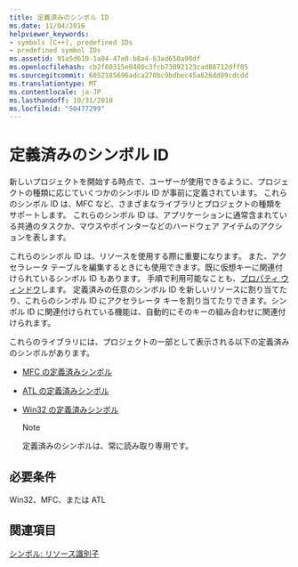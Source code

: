 ```yaml
---
title: 定義済みのシンボル ID
ms.date: 11/04/2016
helpviewer_keywords:
- symbols [C++], predefined IDs
- predefined symbol IDs
ms.assetid: 91a5d610-1a04-47e8-b8a4-63ad650a90df
ms.openlocfilehash: cb2f80315e0480c3fcb73092123cad88712dff05
ms.sourcegitcommit: 6052185696adca270bc9bdbec45a626dd89cdcdd
ms.translationtype: MT
ms.contentlocale: ja-JP
ms.lasthandoff: 10/31/2018
ms.locfileid: "50477299"
---
```

# <a name="predefined-symbol-ids"></a>定義済みのシンボル ID

新しいプロジェクトを開始する時点で、ユーザーが使用できるように、プロジェクトの種類に応じていくつかのシンボル ID が事前に定義されています。 これらのシンボル ID は、MFC など、さまざまなライブラリとプロジェクトの種類をサポートします。 これらのシンボル ID は、アプリケーションに通常含まれている共通のタスクか、マウスやポインターなどのハードウェア アイテムのアクションを表します。

これらのシンボル ID は、リソースを使用する際に重要になります。 また、アクセラレータ テーブルを編集するときにも使用できます。既に仮想キーに関連付けられているシンボル ID もあります。 手順で利用可能なことも、[プロパティ ウィンドウ](/visualstudio/ide/reference/properties-window)します。 定義済みの任意のシンボル ID を新しいリソースに割り当てたり、これらのシンボル ID にアクセラレータ キーを割り当てたりできます。シンボル ID に関連付けられている機能は、自動的にそのキーの組み合わせに関連付けられます。

これらのライブラリには、プロジェクトの一部として表示される以下の定義済みのシンボルがあります。

- [MFC の定義済みシンボル](../windows/mfc-predefined-symbols.md)

- [ATL の定義済みシンボル](../windows/atl-predefined-symbols.md)

- [Win32 の定義済みシンボル](../windows/win32-predefined-symbols.md)

   > [!NOTE]
   > 定義済みのシンボルは、常に読み取り専用です。

## <a name="requirements"></a>必要条件

Win32、MFC、または ATL

## <a name="see-also"></a>関連項目

[シンボル: リソース識別子](../windows/symbols-resource-identifiers.md)